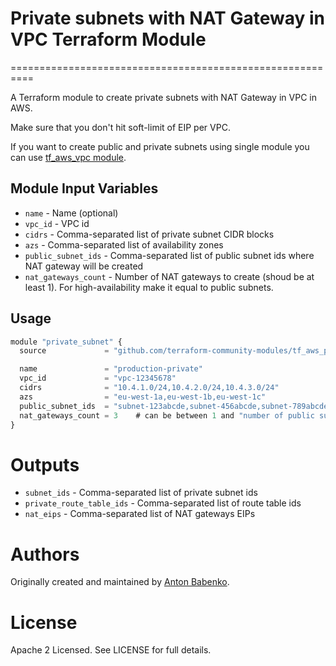 # Private subnets with NAT Gateway in VPC Terraform Module
==========================================================

A Terraform module to create private subnets with NAT Gateway in VPC in AWS.

Make sure that you don't hit soft-limit of EIP per VPC.

If you want to create public and private subnets using single module you can use [tf_aws_vpc module](https://github.com/terraform-community-modules/tf_aws_vpc).


Module Input Variables
----------------------

- `name` - Name (optional)
- `vpc_id` - VPC id
- `cidrs` - Comma-separated list of private subnet CIDR blocks
- `azs` - Comma-separated list of availability zones
- `public_subnet_ids` - Comma-separated list of public subnet ids where NAT gateway will be created
- `nat_gateways_count` - Number of NAT gateways to create (shoud be at least 1). For high-availability make it equal to public subnets.

Usage
-----

```js
module "private_subnet" {
  source             = "github.com/terraform-community-modules/tf_aws_private_subnet_nat_gateway"

  name               = "production-private"
  vpc_id             = "vpc-12345678"
  cidrs              = "10.4.1.0/24,10.4.2.0/24,10.4.3.0/24"
  azs                = "eu-west-1a,eu-west-1b,eu-west-1c"
  public_subnet_ids  = "subnet-123abcde,subnet-456abcde,subnet-789abcde"
  nat_gateways_count = 3    # can be between 1 and "number of public subnets".
}
```

Outputs
=======

- `subnet_ids` - Comma-separated list of private subnet ids
- `private_route_table_ids` - Comma-separated list of route table ids
- `nat_eips` - Comma-separated list of NAT gateways EIPs

Authors
=======

Originally created and maintained by [Anton Babenko](https://github.com/antonbabenko).

License
=======

Apache 2 Licensed. See LICENSE for full details.